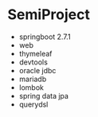# SemiProject
+ springboot 2.7.1
+ web
+ thymeleaf
+ devtools
+ oracle jdbc
+ mariadb
+ lombok
+ spring data jpa
+ querydsl